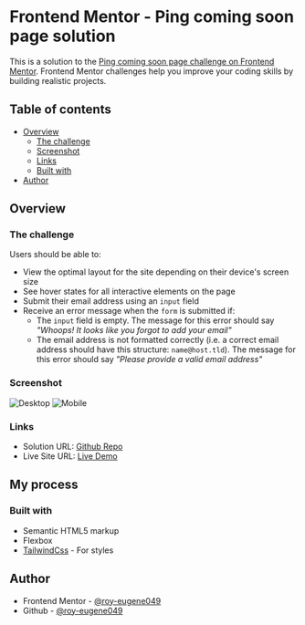# Frontend Mentor - Ping coming soon page solution

This is a solution to the [Ping coming soon page challenge on Frontend Mentor](https://www.frontendmentor.io/challenges/ping-single-column-coming-soon-page-5cadd051fec04111f7b848da). Frontend Mentor challenges help you improve your coding skills by building realistic projects.

## Table of contents

- [Overview](#overview)
  - [The challenge](#the-challenge)
  - [Screenshot](#screenshot)
  - [Links](#links)
  - [Built with](#built-with)
- [Author](#author)

## Overview

### The challenge

Users should be able to:

- View the optimal layout for the site depending on their device's screen size
- See hover states for all interactive elements on the page
- Submit their email address using an `input` field
- Receive an error message when the `form` is submitted if:
  - The `input` field is empty. The message for this error should say _"Whoops! It looks like you forgot to add your email"_
  - The email address is not formatted correctly (i.e. a correct email address should have this structure: `name@host.tld`). The message for this error should say _"Please provide a valid email address"_

### Screenshot

![Desktop](./Designs/desktop.png)
![Mobile](./Designs/mobile.png)

### Links

- Solution URL: [Github Repo]()
- Live Site URL: [Live Demo]()

## My process

### Built with

- Semantic HTML5 markup
- Flexbox
- [TailwindCss](https://tailwindcss.com/) - For styles

## Author

- Frontend Mentor - [@roy-eugene049](https://www.frontendmentor.io/profile/roy-eugene049)
- Github - [@roy-eugene049](https://github.com/roy-eugene049)
